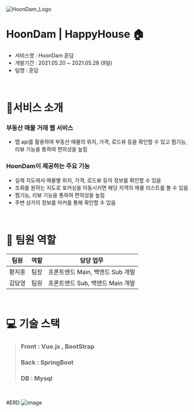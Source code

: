 ![HoonDam_Logo](https://user-images.githubusercontent.com/78480984/136928200-d37d0d1b-7b8c-4cb1-9d4d-a0df926dfcd5.png)

# HoonDam | HappyHouse 🏠

- 서비스명 : HoonDam 훈담
- 개발기간 : 2021.05.20 ~ 2021.05.28 (9일)
- 팀명 : 훈담

<br>

# 📌서비스 소개

   ### 부동산 매물 거래 웹 서비스
   - 맵 api를 활용하여 부동산 매물의 위치, 가격, 로드뷰 등을 확인할 수 있고 찜기능, 리뷰 기능을 통하여 편의성을 높힘 

  ### HoonDam이 제공하는 주요 기능
  - 실제 지도에서 매물별 위치, 가격, 로드뷰 등의 정보를 확인할 수 있음
  - 조회를 원하는 지도로 포커싱을 이동시키면 해당 지역의 매물 리스트를 볼 수 있음
  - 찜기능, 리뷰 기능을 통하여 편의성을 높힘
  - 주변 상가의 정보를 마커를 통해 확인할 수 있음

<br>

# 👩 팀원 역할
| 팀원 | 역할 | 담당 업무
| ------ | ------ | ------ |
| 황지훈 | 팀장 | 프론트엔드 Main, 백엔드 Sub 개발 |
| 김담영 | 팀원 | 프론트엔드 Sub, 백엔드 Main 개발 |

<br>

# 💻 기술 스택
> ### Front : Vue.js , BootStrap
> ### Back : SpringBoot
> ### DB : Mysql

<br>

#ERD
![image](https://user-images.githubusercontent.com/78480984/136929343-fe402839-c6af-49c4-9a4a-606c9e006f3e.png)
